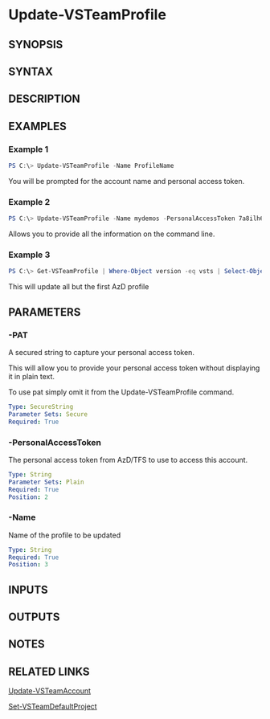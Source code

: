 <!-- #include "./common/header.md" -->

# Update-VSTeamProfile

## SYNOPSIS

<!-- #include "./synopsis/Update-VSTeamProfile.md" -->

## SYNTAX

## DESCRIPTION

## EXAMPLES

### Example 1

```powershell
PS C:\> Update-VSTeamProfile -Name ProfileName
```

You will be prompted for the account name and personal access token.

### Example 2

```powershell
PS C:\> Update-VSTeamProfile -Name mydemos -PersonalAccessToken 7a8ilh6db4aforlrnrqmdrxdztkjvcc4uhlh5vgbteserp3mziwnga
```

Allows you to provide all the information on the command line.

### Example 3

```powershell
PS C:\> Get-VSTeamProfile | Where-Object version -eq vsts | Select-Object -skip 1 | Update-VSTeamProfile -PersonalAccessToken 7a8ilh6db4aforlrnrqmdrxdztkjvcc4uhlh5vgbteserp3mziwnga -Force
```

This will update all but the first AzD profile

## PARAMETERS

### -PAT

A secured string to capture your personal access token.

This will allow you to provide your personal access token
without displaying it in plain text.

To use pat simply omit it from the Update-VSTeamProfile command.

```yaml
Type: SecureString
Parameter Sets: Secure
Required: True
```

### -PersonalAccessToken

The personal access token from AzD/TFS to use to access this account.

```yaml
Type: String
Parameter Sets: Plain
Required: True
Position: 2
```

### -Name

Name of the profile to be updated

```yaml
Type: String
Required: True
Position: 3
```

<!-- #include "./params/Force.md" -->

## INPUTS

## OUTPUTS

## NOTES

<!-- #include "./common/prerequisites.md" -->

## RELATED LINKS

<!-- #include "./common/related.md" -->

[Update-VSTeamAccount](Set-VSTeamAccount.md)

[Set-VSTeamDefaultProject](Set-VSTeamDefaultProject.md)

